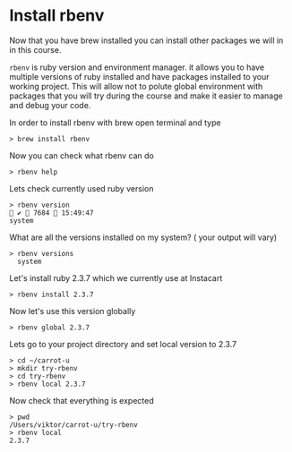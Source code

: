 # Install rbenv

Now that you have brew installed you can install other packages we will in in this course.

`rbenv` is ruby version and environment manager. it allows you to have multiple versions of ruby installed and have packages installed to your working project. 
This will allow not to polute global environment with packages that you will try during the course and make it easier to manage and debug your code.

In order to install rbenv with brew open terminal and type

    > brew install rbenv
    
Now you can check what rbenv can do

    > rbenv help
    
    
Lets check currently used ruby version

    > rbenv version                                                                                                                             ✔  7684  15:49:47
    system


What are all the versions installed on my system? ( your output will vary)

    > rbenv versions
      system

Let's install ruby 2.3.7 which we currently use at Instacart

    > rbenv install 2.3.7
    
    
Now let's use this version globally
   
    > rbenv global 2.3.7
    
Lets go to your project directory and set local version to 2.3.7

    > cd ~/carrot-u
    > mkdir try-rbenv
    > cd try-rbenv
    > rbenv local 2.3.7
    
Now check that everything is expected

    > pwd
    /Users/viktor/carrot-u/try-rbenv
    > rbenv local
    2.3.7
    


 
